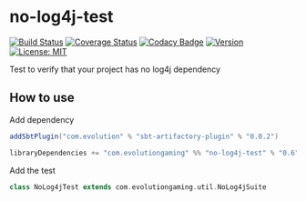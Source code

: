 # no-log4j-test 
[![Build Status](https://github.com/evolution-gaming/no-log4j-test/workflows/CI/badge.svg)](https://github.com/evolution-gaming/no-log4j-test/actions?query=workflow%3ACI)
[![Coverage Status](https://coveralls.io/repos/evolution-gaming/no-log4j-test/badge.svg)](https://coveralls.io/r/evolution-gaming/no-log4j-test)
[![Codacy Badge](https://api.codacy.com/project/badge/Grade/6c727f80008a4e6f8b5519f2790a5916)](https://www.codacy.com/app/evolution-gaming/no-log4j-test?utm_source=github.com&amp;utm_medium=referral&amp;utm_content=evolution-gaming/no-log4j-test&amp;utm_campaign=Badge_Grade)
[![Version](https://img.shields.io/badge/version-click-blue)](https://evolution.jfrog.io/artifactory/api/search/latestVersion?g=com.evolutiongaming&a=no-log4j-test_2.13&repos=public)
[![License: MIT](https://img.shields.io/badge/License-MIT-yellowgreen.svg)](https://opensource.org/licenses/MIT)

Test to verify that your project has no log4j dependency

## How to use

Add dependency

```scala
addSbtPlugin("com.evolution" % "sbt-artifactory-plugin" % "0.0.2")

libraryDependencies += "com.evolutiongaming" %% "no-log4j-test" % "0.6" % Test
```

Add the test

```scala
class NoLog4jTest extends com.evolutiongaming.util.NoLog4jSuite
```